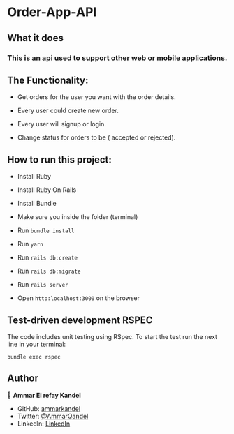 # Order-App-API

## What it does

### This is an api used to support other web or mobile applications.

## The Functionality:

- Get orders for the user you want with the order details.

- Every user could create new order.

- Every user will signup or login.

- Change status for orders to be ( accepted or rejected).


## How to run this project:

- Install Ruby

- Install Ruby On Rails

- Install Bundle

- Make sure you inside the folder (terminal)

- Run `bundle install`

- Run `yarn`

- Run `rails db:create`

- Run `rails db:migrate`

- Run `rails server`

- Open `http:localhost:3000` on the browser


## Test-driven development RSPEC

The code includes unit testing using RSpec. To start the test run the next line in your terminal:

`bundle exec rspec`


## Author

👤 **Ammar El refay Kandel**

- GitHub: [ammarkandel](https://github.com/ammarkandel)
- Twitter: [@AmmarQandel](https://twitter.com/AmmarQandel)
- LinkedIn: [LinkedIn](https://www.linkedin.com/in/ammar-kandel-7b4100193/)
